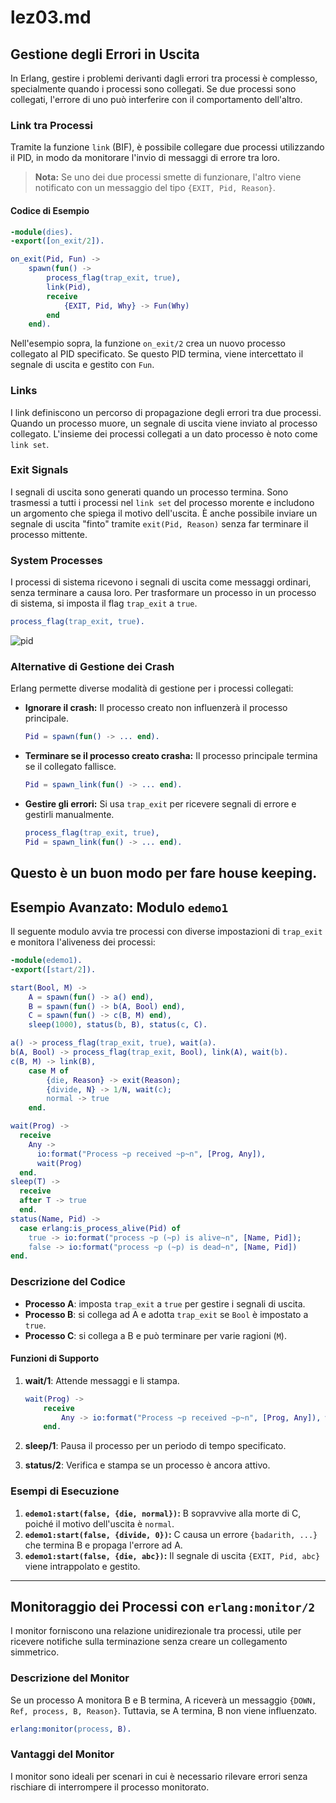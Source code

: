 # lez03.md

## Gestione degli Errori in Uscita

In Erlang, gestire i problemi derivanti dagli errori tra processi è complesso, specialmente quando i processi sono collegati. Se due processi sono collegati, l'errore di uno può interferire con il comportamento dell'altro.

### Link tra Processi

Tramite la funzione `link` (BIF), è possibile collegare due processi utilizzando il PID, in modo da monitorare l'invio di messaggi di errore tra loro.

> **Nota:** Se uno dei due processi smette di funzionare, l'altro viene notificato con un messaggio del tipo `{EXIT, Pid, Reason}`.

#### Codice di Esempio

```erlang
-module(dies).
-export([on_exit/2]).

on_exit(Pid, Fun) ->
    spawn(fun() ->
        process_flag(trap_exit, true),
        link(Pid),
        receive
            {EXIT, Pid, Why} -> Fun(Why)
        end
    end).
```

Nell'esempio sopra, la funzione `on_exit/2` crea un nuovo processo collegato al PID specificato. Se questo PID termina, viene intercettato il segnale di uscita e gestito con `Fun`.

### Links

I link definiscono un percorso di propagazione degli errori tra due processi. Quando un processo muore, un segnale di uscita viene inviato al processo collegato. L'insieme dei processi collegati a un dato processo è noto come `link set`.

### Exit Signals

I segnali di uscita sono generati quando un processo termina. Sono trasmessi a tutti i processi nel `link set` del processo morente e includono un argomento che spiega il motivo dell'uscita. È anche possibile inviare un segnale di uscita "finto" tramite `exit(Pid, Reason)` senza far terminare il processo mittente.

### System Processes

I processi di sistema ricevono i segnali di uscita come messaggi ordinari, senza terminare a causa loro. Per trasformare un processo in un processo di sistema, si imposta il flag `trap_exit` a `true`.

```erlang
process_flag(trap_exit, true).
```
![pid](C:\Users\Irne\Desktop\GIGI\uni\LinguaggiDiProgrammazione\Teoria\Erlang\ERRORI.png)

### Alternative di Gestione dei Crash

Erlang permette diverse modalità di gestione per i processi collegati:

- **Ignorare il crash:** Il processo creato non influenzerà il processo principale.
  ```erlang
  Pid = spawn(fun() -> ... end).
  ```

- **Terminare se il processo creato crasha:** Il processo principale termina se il collegato fallisce.
  ```erlang
  Pid = spawn_link(fun() -> ... end).
  ```

- **Gestire gli errori:** Si usa `trap_exit` per ricevere segnali di errore e gestirli manualmente.
  ```erlang
  process_flag(trap_exit, true),
  Pid = spawn_link(fun() -> ... end).
  ```

Questo è un buon modo per fare house keeping.
---

## Esempio Avanzato: Modulo `edemo1`

Il seguente modulo avvia tre processi con diverse impostazioni di `trap_exit` e monitora l'aliveness dei processi:

```erlang
-module(edemo1).
-export([start/2]).

start(Bool, M) ->
    A = spawn(fun() -> a() end),
    B = spawn(fun() -> b(A, Bool) end),
    C = spawn(fun() -> c(B, M) end),
    sleep(1000), status(b, B), status(c, C).

a() -> process_flag(trap_exit, true), wait(a).
b(A, Bool) -> process_flag(trap_exit, Bool), link(A), wait(b).
c(B, M) -> link(B),
    case M of
        {die, Reason} -> exit(Reason);
        {divide, N} -> 1/N, wait(c);
        normal -> true
    end.
```
```Erlang
wait(Prog) ->
  receive
    Any ->
      io:format("Process ~p received ~p~n", [Prog, Any]),
      wait(Prog)
  end.
sleep(T) ->
  receive
  after T -> true
  end.
status(Name, Pid) ->
  case erlang:is_process_alive(Pid) of
    true -> io:format("process ~p (~p) is alive~n", [Name, Pid]);
    false -> io:format("process ~p (~p) is dead~n", [Name, Pid])
end.
```

### Descrizione del Codice

- **Processo A**: imposta `trap_exit` a `true` per gestire i segnali di uscita.
- **Processo B**: si collega ad A e adotta `trap_exit` se `Bool` è impostato a `true`.
- **Processo C**: si collega a B e può terminare per varie ragioni (`M`).

#### Funzioni di Supporto

1. **wait/1**: Attende messaggi e li stampa.
    ```erlang
    wait(Prog) ->
        receive
            Any -> io:format("Process ~p received ~p~n", [Prog, Any]), wait(Prog)
        end.
    ```

2. **sleep/1**: Pausa il processo per un periodo di tempo specificato.

3. **status/2**: Verifica e stampa se un processo è ancora attivo.

### Esempi di Esecuzione

1. **`edemo1:start(false, {die, normal})`:** B sopravvive alla morte di C, poiché il motivo dell'uscita è `normal`.
2. **`edemo1:start(false, {divide, 0})`:** C causa un errore `{badarith, ...}` che termina B e propaga l'errore ad A.
3. **`edemo1:start(false, {die, abc})`:** Il segnale di uscita `{EXIT, Pid, abc}` viene intrappolato e gestito.

---

## Monitoraggio dei Processi con `erlang:monitor/2`

I monitor forniscono una relazione unidirezionale tra processi, utile per ricevere notifiche sulla terminazione senza creare un collegamento simmetrico.

### Descrizione del Monitor

Se un processo A monitora B e B termina, A riceverà un messaggio `{DOWN, Ref, process, B, Reason}`. Tuttavia, se A termina, B non viene influenzato.

```erlang
erlang:monitor(process, B).
```

### Vantaggi del Monitor

I monitor sono ideali per scenari in cui è necessario rilevare errori senza rischiare di interrompere il processo monitorato.